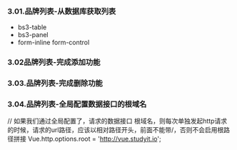 ### 3.01.品牌列表-从数据库获取列表
+ bs3-table
+ bs3-panel
+ form-inline form-control
### 3.02品牌列表-完成添加功能
### 3.03.品牌列表-完成删除功能
### 3.04.品牌列表-全局配置数据接口的根域名
 // 如果我们通过全局配置了，请求的数据接口 根域名，则每次单独发起http请求的时候，请求的url路径，应该以相对路径开头，前面不能带/，否则不会启用根路径拼接
    Vue.http.options.root = 'http://vue.studyit.io';